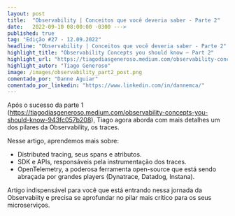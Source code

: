 ```yaml
---
layout: post 
title:  "Observability | Conceitos que você deveria saber - Parte 2"
date:   2022-09-10 08:00:00 -0300 --->
published: true
tag: "Edição #27 - 12.09.2022"
headline: "Observability | Conceitos que você deveria saber - Parte 2"
highlight_title: "Observability Concepts you should know — Part 2"
highlight_url: "https://tiagodiasgeneroso.medium.com/observability-concepts-you-should-know-part-2-74cb24950ed1"
highlight_autor: "Tiago Generoso"
image: /images/observability_part2_post.png
comentado_por: "Danne Aguiar"
comentado_por_linkedin: "https://www.linkedin.com/in/dannemca/"
---
```

Após o sucesso da parte 1 (https://tiagodiasgeneroso.medium.com/observability-concepts-you-should-know-943fc057b208), Tiago agora aborda com mais detalhes um dos pilares da Observability, os traces.

Nesse artigo, aprendemos mais sobre:

- Distributed tracing, seus spans e atributos. 
- SDK e APIs, responsáveis pela instrumentação dos traces.
- OpenTelemetry, a poderosa ferramenta open-source que está sendo abraçada por grandes players (Dynatrace, Datadog, Instana).

Artigo indispensável para você que está entrando nessa jornada da Observabiity e precisa se aprofundar no pilar mais crítico para os seus microserviços.   